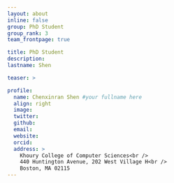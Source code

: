 ```yaml
---
layout: about
inline: false
group: PhD Student
group_rank: 3
team_frontpage: true

title: PhD Student
description:
lastname: Shen

teaser: >

profile:
  name: Chenxinran Shen #your fullname here
  align: right
  image:
  twitter:
  github:
  email:
  website:
  orcid:
  address: >
    Khoury College of Computer Sciences<br />
    440 Huntington Avenue, 202 West Village H<br />
    Boston, MA 02115
---
```

